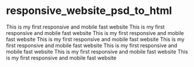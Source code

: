 # responsive_website_psd_to_html
This is my first responsive and mobile fast website
This is my first responsive and mobile fast website
This is my first responsive and mobile fast website
This is my first responsive and mobile fast website
This is my first responsive and mobile fast website
This is my first responsive and mobile fast website
This is my first responsive and mobile fast website
This is my first responsive and mobile fast website

